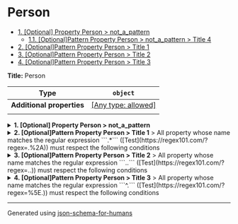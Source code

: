 # Person

- [1. [Optional] Property Person > not_a_pattern](#not_a_pattern)
  - [1.1. [Optional]Pattern Property Person > not_a_pattern > Title 4](#not_a_pattern_pattern1)
- [2. [Optional]Pattern Property Person > Title 1](#pattern1)
- [3. [Optional]Pattern Property Person > Title 2](#pattern2)
- [4. [Optional]Pattern Property Person > Title 3](#pattern3)

**Title:** Person

| Type                      | `object`                                                                  |
| ------------------------- | ------------------------------------------------------------------------- |
| **Additional properties** | [[Any type: allowed]](# "Additional Properties of any type are allowed.") |
|                           |                                                                           |

<details>
<summary><strong> <a name="not_a_pattern"></a>1. [Optional] Property Person > not_a_pattern</strong>  

</summary>
<blockquote>

| Type                      | `object`                                                                  |
| ------------------------- | ------------------------------------------------------------------------- |
| **Additional properties** | [[Any type: allowed]](# "Additional Properties of any type are allowed.") |
|                           |                                                                           |

<details>
<summary><strong> <a name="not_a_pattern_pattern1"></a>1.1. [Optional]Pattern Property Person > not_a_pattern > Title 4</strong>  
> All property whose name matches the regular expression 
```.$``` ([Test](https://regex101.com/?regex=.%24))
must respect the following conditions

</summary>
<blockquote>

**Title:** Title 4

| Type                      | `object`                                                                  |
| ------------------------- | ------------------------------------------------------------------------- |
| **Additional properties** | [[Any type: allowed]](# "Additional Properties of any type are allowed.") |
|                           |                                                                           |

**Description:** Description 4

</blockquote>
</details>

</blockquote>
</details>

<details>
<summary><strong> <a name="pattern1"></a>2. [Optional]Pattern Property Person > Title 1</strong>  
> All property whose name matches the regular expression 
```.*``` ([Test](https://regex101.com/?regex=.%2A))
must respect the following conditions

</summary>
<blockquote>

**Title:** Title 1

| Type                      | `object`                                                                  |
| ------------------------- | ------------------------------------------------------------------------- |
| **Additional properties** | [[Any type: allowed]](# "Additional Properties of any type are allowed.") |
|                           |                                                                           |

**Description:** Description 1

</blockquote>
</details>

<details>
<summary><strong> <a name="pattern2"></a>3. [Optional]Pattern Property Person > Title 2</strong>  
> All property whose name matches the regular expression 
```..``` ([Test](https://regex101.com/?regex=..))
must respect the following conditions

</summary>
<blockquote>

**Title:** Title 2

| Type                      | `object`                                                                  |
| ------------------------- | ------------------------------------------------------------------------- |
| **Additional properties** | [[Any type: allowed]](# "Additional Properties of any type are allowed.") |
|                           |                                                                           |

**Description:** Description 2

</blockquote>
</details>

<details>
<summary><strong> <a name="pattern3"></a>4. [Optional]Pattern Property Person > Title 3</strong>  
> All property whose name matches the regular expression 
```^.``` ([Test](https://regex101.com/?regex=%5E.))
must respect the following conditions

</summary>
<blockquote>

**Title:** Title 3

| Type                      | `object`                                                                  |
| ------------------------- | ------------------------------------------------------------------------- |
| **Additional properties** | [[Any type: allowed]](# "Additional Properties of any type are allowed.") |
|                           |                                                                           |

**Description:** Description 3

</blockquote>
</details>

----------------------------------------------------------------------------------------------------------------------------
Generated using [json-schema-for-humans](https://github.com/coveooss/json-schema-for-humans)